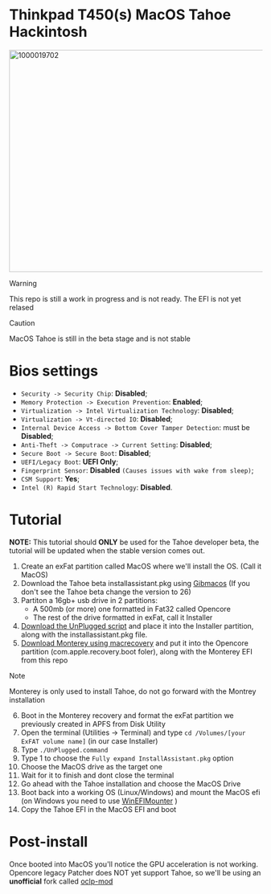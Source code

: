 # Thinkpad T450(s) MacOS Tahoe Hackintosh 

<img width="627" height="442" alt="1000019702" src="https://github.com/user-attachments/assets/5de92574-1d08-4250-b941-0c48c6f81ce4" />



> [!WARNING]  
> This repo is still a work in progress and is not ready.
> The EFI is not yet relased



> [!CAUTION]
> MacOS Tahoe is still in the beta stage and is not stable

# Bios settings

- `Security -> Security Chip`: **Disabled**;
- `Memory Protection -> Execution Prevention`: **Enabled**;
- `Virtualization -> Intel Virtualization Technology`: **Disabled**;
- `Virtualization -> Vt-directed IO`: **Disabled**;
- `Internal Device Access -> Bottom Cover Tamper Detection`: must be **Disabled**;
- `Anti-Theft -> Computrace -> Current Setting`: **Disabled**;
- `Secure Boot -> Secure Boot`: **Disabled**;
- `UEFI/Legacy Boot`: **UEFI Only**;
- `Fingerprint Sensor`: **Disabled** `(Causes issues with wake from sleep)`;
- `CSM Support`: **Yes**;
- `Intel (R) Rapid Start Technology`: **Disabled**.

# Tutorial

**NOTE:** This tutorial should **ONLY** be used for the Tahoe developer beta, the tutorial will be updated when the stable version comes out.

1) Create an exFat partition called MacOS where we'll install the OS. (Call it MacOS)
2) Download the Tahoe beta installassistant.pkg using [Gibmacos](https://github.com/corpnewt/gibMacOS) (If you don't see the Tahoe beta change the version to 26)
4) Partiton a 16gb+ usb drive in 2 partitions:
   - A 500mb (or more) one formatted in Fat32 called Opencore
   - The rest of the drive formatted in exFat, call it Installer
5) [Download the UnPlugged script](https://github.com/corpnewt/UnPlugged/blob/main/UnPlugged.command) and place it into the Installer partition, along with the installassistant.pkg file.
6) [Download Monterey using macrecovery](https://dortania.github.io/OpenCore-Install-Guide/installer-guide/windows-install.html#downloading-macos) and put it into the Opencore partition (com.apple.recovery.boot foler), along with the Monterey EFI from this repo
> [!NOTE]  
> Monterey is only used to install Tahoe, do not go forward with the Montrey installation
6) Boot in the Monterey recovery and format the exFat partition we previously created in APFS from Disk Utility 
7) Open the terminal (Utilities -> Terminal) and type `cd /Volumes/[your ExFAT volume name]` (in our case Installer)
8) Type `./UnPlugged.command`
9) Type 1 to choose the `Fully expand InstallAssistant.pkg` option
10) Choose the MacOS drive as the target one
11) Wait for it to finish and dont close the terminal
12) Go ahead with the Tahoe installation and choose the MacOS Drive
13) Boot back into a working OS (Linux/Windows) and mount the MacOS efi (on Windows you need to use [WinEFIMounter](https://github.com/franzageek/WinEFIMounter) )
14) Copy the Tahoe EFI in the MacOS EFI and boot

# Post-install

Once booted into MacOS you'll notice the GPU acceleration is not working.
Opencore legacy Patcher does NOT yet support Tahoe, so we'll be using an **unofficial** fork called [oclp-mod](https://github.com/laobamac/OCLP-Mod)
